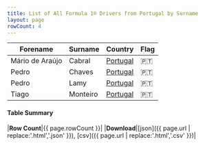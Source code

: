 ```yaml
---
title: List of All Formula 1® Drivers from Portugal by Surname
layout: page
rowCount: 4
---
```


| Forename | Surname | Country | Flag |
|--|--|--|--|
| Mário de Araújo | Cabral | [Portugal](/f1/countries/portugal) | 🇵🇹 |
| Pedro | Chaves | [Portugal](/f1/countries/portugal) | 🇵🇹 |
| Pedro | Lamy | [Portugal](/f1/countries/portugal) | 🇵🇹 |
| Tiago | Monteiro | [Portugal](/f1/countries/portugal) | 🇵🇹 |

#### Table Summary

|**Row Count**|{{ page.rowCount }}|
|**Download**|[json]({{ page.url | replace:'.html','.json' }}), [csv]({{ page.url | replace:'.html','.csv' }})|
